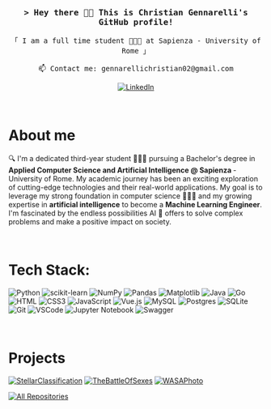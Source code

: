 <!-- Intro  -->
<h3 align="center">
        <samp>&gt; Hey there 👋🏻 This is
                <b>Christian Gennarelli</b>'s GitHub profile!
        </samp>
</h3>


<p align="center"> 
  <samp>
    「 I am a full time student 👨🏻‍🎓 at Sapienza - University of Rome</b> 」
    <br>
    <br>
   📫 Contact me: gennarellichristian02@gmail.com
  </samp>
</p>

<p align="center">
 <a href="https://linkedin.com/in/christian-gennarelli" target="_blank">
  <img src="https://img.shields.io/badge/LinkedIn-0077B5?style=for-the-badge&logo=linkedin&logoColor=white" alt="LinkedIn"/>
 </a>
 <!--<a href="https://twitter.com/Gennaa___" target="_blank">
  <img src="https://img.shields.io/badge/X-%23000000.svg?style=for-the-badge&logo=X&logoColor=white" alt="X"/>
 </a>-->
</p>
<br />

<!-- About Section -->
 # About me
 
<p>
  
 🔍 I'm a dedicated third-year student 👨🏻‍🎓 pursuing a Bachelor's degree in <b>Applied Computer Science and Artificial Intelligence @ Sapienza </b>  - University of Rome. My academic journey has been an exciting exploration of cutting-edge technologies and their real-world applications. My goal is to leverage my strong foundation in computer science 👨🏻‍💻 and my growing expertise in <b>artificial intelligence</b> to become a <b>Machine Learning Engineer</b>. I'm fascinated by the endless possibilities AI 🤖 offers to solve complex problems and make a positive impact on society.

</p>

<br/>

# Tech Stack:

![Python](https://img.shields.io/badge/python-3670A0?style=for-the-badge&logo=python&logoColor=ffdd54)
![scikit-learn](https://img.shields.io/badge/scikit--learn-%23F7931E.svg?style=for-the-badge&logo=scikit-learn&logoColor=white)
![NumPy](https://img.shields.io/badge/numpy-%23013243.svg?style=for-the-badge&logo=numpy&logoColor=white)
![Pandas](https://img.shields.io/badge/pandas-%23150458.svg?style=for-the-badge&logo=pandas&logoColor=white)
![Matplotlib](https://img.shields.io/badge/Matplotlib-%23ffffff.svg?style=for-the-badge&logo=Matplotlib&logoColor=black)
![Java](https://img.shields.io/badge/java-%23ED8B00.svg?style=for-the-badge&logo=openjdk&logoColor=white)
![Go](https://img.shields.io/badge/go-%2300ADD8.svg?style=for-the-badge&logo=go&logoColor=white)
![HTML](https://img.shields.io/badge/HTML5-E34F26?style=for-the-badge&logo=html5&logoColor=white)
![CSS3](https://img.shields.io/badge/CSS3-1572B6?style=for-the-badge&logo=css3&logoColor=white)
![JavaScript](https://img.shields.io/badge/javascript-%23323330.svg?style=for-the-badge&logo=javascript&logoColor=%23F7DF1E)
![Vue.js](https://img.shields.io/badge/vuejs-%2335495e.svg?style=for-the-badge&logo=vuedotjs&logoColor=%234FC08D)
![MySQL](https://img.shields.io/badge/mysql-%2300f.svg?style=for-the-badge&logo=mysql&logoColor=white)
![Postgres](https://img.shields.io/badge/postgres-%23316192.svg?style=for-the-badge&logo=postgresql&logoColor=white)
![SQLite](https://img.shields.io/badge/sqlite-%2307405e.svg?style=for-the-badge&logo=sqlite&logoColor=white)
![Git](https://img.shields.io/badge/Git-F05032?style=for-the-badge&logo=git&logoColor=white)
![VSCode](https://img.shields.io/badge/Visual_Studio-0078d7?style=for-the-badge&logo=visual%20studio&logoColor=white)
![Jupyter Notebook](https://img.shields.io/badge/jupyter-%23FA0F00.svg?style=for-the-badge&logo=jupyter&logoColor=white)
![Swagger](https://img.shields.io/badge/-Swagger-%23Clojure?style=for-the-badge&logo=swagger&logoColor=white)

<br/>

# Projects
[![StellarClassification](https://github-readme-stats.vercel.app/api/pin/?username=christian-gennarelli&repo=StellarClassification&border_color=FDDA0D&bg_color=0D1117&title_color=FDDA0D&text_color=FFFFFF&icon_color=FDDA0D)](https://github.com/christian-gennarelli/StellarClassification)
[![TheBattleOfSexes](https://github-readme-stats.vercel.app/api/pin/?username=christian-gennarelli&repo=TheBattleOfSexes&border_color=FDDA0D&bg_color=0D1117&title_color=FDDA0D&text_color=FFFFFF&icon_color=FDDA0D)](https://github.com/christian-gennarelli/TheBattleOfSexes)
[![WASAPhoto](https://github-readme-stats.vercel.app/api/pin/?username=christian-gennarelli&repo=WASAPhoto&border_color=FDDA0D&bg_color=0D1117&title_color=FDDA0D&text_color=FFFFFF&icon_color=FDDA0D)](https://github.com/christian-gennarelli/WASAPhoto)

<p align="left">
  <a href="https://github.com/christian-gennarelli?tab=repositories" target="_blank"><img alt="All Repositories" title="All Repositories" src="https://img.shields.io/badge/-All%20Repos-2962FF?style=for-the-badge&logo=koding&logoColor=white"/></a>
</p>
